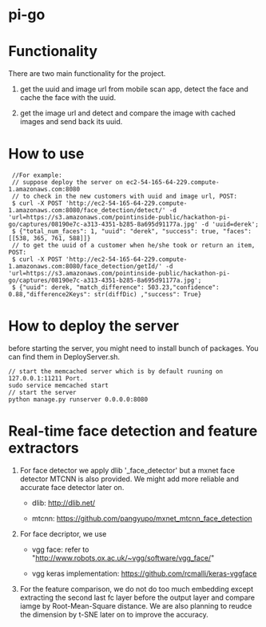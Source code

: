 # pi-go
Functionality
=======
There are two main functionality for the project.

1. get the uuid and image url from mobile scan app, detect the face and cache the face with the uuid. 

2. get the image url and detect and compare the image with cached images and send back its uuid. 

How to use
=======
```
 //For example: 
 // suppose deploy the server on ec2-54-165-64-229.compute-1.amazonaws.com:8080
 // to check in the new customers with uuid and image url, POST:
 $ curl -X POST 'http://ec2-54-165-64-229.compute-1.amazonaws.com:8080/face_detection/detect/' -d 'url=https://s3.amazonaws.com/pointinside-public/hackathon-pi-go/captures/08190e7c-a313-4351-b285-8a695d91177a.jpg' -d 'uuid=derek';
 $ {"total_num_faces": 1, "uuid": "derek", "success": true, "faces": [[538, 365, 761, 588]]}
 // to get the uuid of a customer when he/she took or return an item, POST: 
 $ curl -X POST 'http://ec2-54-165-64-229.compute-1.amazonaws.com:8080/face_detection/getId/' -d 'url=https://s3.amazonaws.com/pointinside-public/hackathon-pi-go/captures/08190e7c-a313-4351-b285-8a695d91177a.jpg';
 $ {"uuid": derek, "match_difference": 503.23,"confidence": 0.88,"difference2Keys": str(diffDic) ,"success": True}
```

How to deploy the server
=======
before starting the server, you might need to install bunch of packages. You can find them in DeployServer.sh.
```
// start the memcached server which is by default ruuning on 127.0.0.1:11211 Port.
sudo service memcached start
// start the server
python manage.py runserver 0.0.0.0:8080
```
Real-time face detection and feature extractors
=======
1. For face detector we apply dlib '_face_detector' but a mxnet face detector MTCNN is also provided. We might add more reliable and accurate face detector later on.
 
	* dlib: http://dlib.net/
	
	* mtcnn: https://github.com/pangyupo/mxnet_mtcnn_face_detection

2. For face decriptor, we use
 
	* vgg face: refer to "http://www.robots.ox.ac.uk/~vgg/software/vgg_face/"
	
	* vgg keras implementation: https://github.com/rcmalli/keras-vggface

3. For the feature comparison, we do not do too much embedding except extracting the second last fc layer before the output layer and compare iamge by Root-Mean-Square distance. We are also planning to reudce the dimension by t-SNE later on to improve the accuracy.
